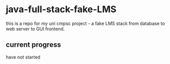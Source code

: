 # java-full-stack-fake-LMS
this is a repo for my uni cmpsc project - a fake LMS stack from database to web server to GUI frontend.

## current progress
have not started
